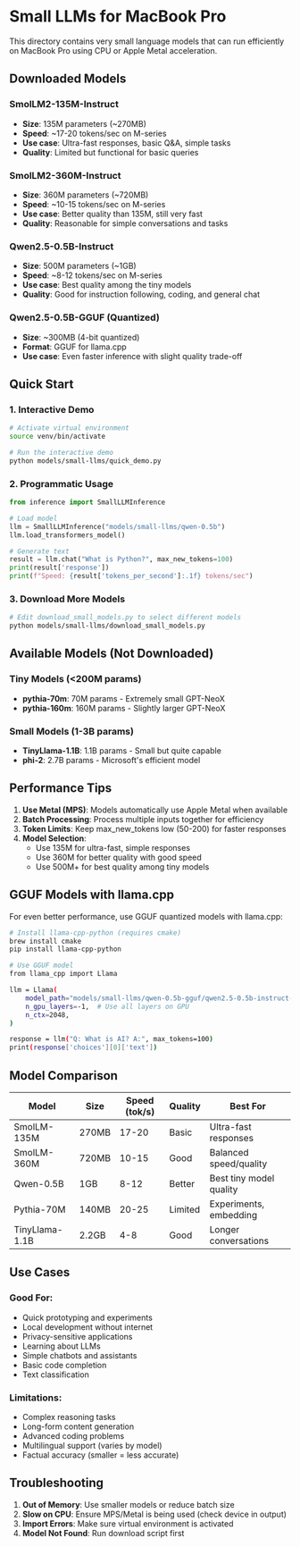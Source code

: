 # Small LLMs for MacBook Pro

This directory contains very small language models that can run efficiently on MacBook Pro using CPU or Apple Metal acceleration.

## Downloaded Models

### SmolLM2-135M-Instruct
- **Size**: 135M parameters (~270MB)
- **Speed**: ~17-20 tokens/sec on M-series
- **Use case**: Ultra-fast responses, basic Q&A, simple tasks
- **Quality**: Limited but functional for basic queries

### SmolLM2-360M-Instruct  
- **Size**: 360M parameters (~720MB)
- **Speed**: ~10-15 tokens/sec on M-series
- **Use case**: Better quality than 135M, still very fast
- **Quality**: Reasonable for simple conversations and tasks

### Qwen2.5-0.5B-Instruct
- **Size**: 500M parameters (~1GB)
- **Speed**: ~8-12 tokens/sec on M-series
- **Use case**: Best quality among the tiny models
- **Quality**: Good for instruction following, coding, and general chat

### Qwen2.5-0.5B-GGUF (Quantized)
- **Size**: ~300MB (4-bit quantized)
- **Format**: GGUF for llama.cpp
- **Use case**: Even faster inference with slight quality trade-off

## Quick Start

### 1. Interactive Demo
```bash
# Activate virtual environment
source venv/bin/activate

# Run the interactive demo
python models/small-llms/quick_demo.py
```

### 2. Programmatic Usage
```python
from inference import SmallLLMInference

# Load model
llm = SmallLLMInference("models/small-llms/qwen-0.5b")
llm.load_transformers_model()

# Generate text
result = llm.chat("What is Python?", max_new_tokens=100)
print(result['response'])
print(f"Speed: {result['tokens_per_second']:.1f} tokens/sec")
```

### 3. Download More Models
```bash
# Edit download_small_models.py to select different models
python models/small-llms/download_small_models.py
```

## Available Models (Not Downloaded)

### Tiny Models (<200M params)
- **pythia-70m**: 70M params - Extremely small GPT-NeoX
- **pythia-160m**: 160M params - Slightly larger GPT-NeoX

### Small Models (1-3B params)
- **TinyLlama-1.1B**: 1.1B params - Small but quite capable
- **phi-2**: 2.7B params - Microsoft's efficient model

## Performance Tips

1. **Use Metal (MPS)**: Models automatically use Apple Metal when available
2. **Batch Processing**: Process multiple inputs together for efficiency
3. **Token Limits**: Keep max_new_tokens low (50-200) for faster responses
4. **Model Selection**:
   - Use 135M for ultra-fast, simple responses
   - Use 360M for better quality with good speed
   - Use 500M+ for best quality among tiny models

## GGUF Models with llama.cpp

For even better performance, use GGUF quantized models with llama.cpp:

```bash
# Install llama-cpp-python (requires cmake)
brew install cmake
pip install llama-cpp-python

# Use GGUF model
from llama_cpp import Llama

llm = Llama(
    model_path="models/small-llms/qwen-0.5b-gguf/qwen2.5-0.5b-instruct-q4_k_m.gguf",
    n_gpu_layers=-1,  # Use all layers on GPU
    n_ctx=2048,
)

response = llm("Q: What is AI? A:", max_tokens=100)
print(response['choices'][0]['text'])
```

## Model Comparison

| Model | Size | Speed (tok/s) | Quality | Best For |
|-------|------|---------------|---------|----------|
| SmolLM-135M | 270MB | 17-20 | Basic | Ultra-fast responses |
| SmolLM-360M | 720MB | 10-15 | Good | Balanced speed/quality |
| Qwen-0.5B | 1GB | 8-12 | Better | Best tiny model quality |
| Pythia-70M | 140MB | 20-25 | Limited | Experiments, embedding |
| TinyLlama-1.1B | 2.2GB | 4-8 | Good | Longer conversations |

## Use Cases

### Good For:
- Quick prototyping and experiments
- Local development without internet
- Privacy-sensitive applications  
- Learning about LLMs
- Simple chatbots and assistants
- Basic code completion
- Text classification

### Limitations:
- Complex reasoning tasks
- Long-form content generation
- Advanced coding problems
- Multilingual support (varies by model)
- Factual accuracy (smaller = less accurate)

## Troubleshooting

1. **Out of Memory**: Use smaller models or reduce batch size
2. **Slow on CPU**: Ensure MPS/Metal is being used (check device in output)
3. **Import Errors**: Make sure virtual environment is activated
4. **Model Not Found**: Run download script first